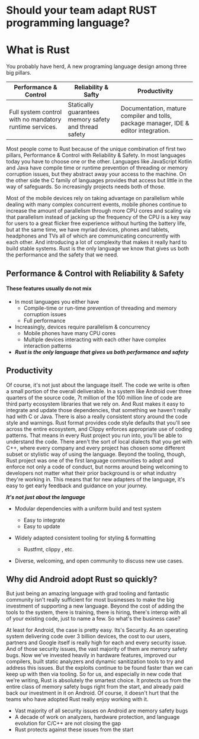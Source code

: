 # Should your team adapt RUST programming language?

# What is Rust

You probably have herd, A new programing language design among three big pillars.

Performance & Control | Reliability & Safty | Productivity
----------------------|---------------------|-------------
Full system control with no mandatory runtime services.| Statically guarantees memory safety and thread safety | Documentation, mature compiler and tolls, package manager, IDE & editor integration.

Most people come to Rust because of the unique combination of first two pillars, Performance & Control with Reliability & Safety. In most languages today you have to choose one or the other. Languages like JavaScript Kotlin and Java have compile time or runtime prevention of threading or memory corruption issues, but they abstract away your access to the machine. On the other side the C family of languages provides that access but little in the way of safeguards. So increasingly projects needs both of those.

Most of the mobile devices rely on taking advantage on parallelism while dealing with  many complex concurrent events, mobile phones continue to increase the amount of parallelism through more CPU cores and scaling via that parallelism instead of jacking up the frequency of the CPU is a key way for users to a great flicker free experience without hurting the battery life, but at the same time, we have myriad devices, phones and tablets, headphones and TVs all of which are communicating concurrently with each other. And introducing a lot of complexity that makes it really hard to build stable systems. Rust is the only language we know that gives us both the performance and the safety that we need.

## Performance & Control with Reliability & Safety
#### These features usually do not mix

* In most languages you either have
  * Compile-time or run-time prevention of threading and memory corruption issues
  * Full performance
* Increasingly, devices require parallelism & concurrency
  * Mobile phones have many CPU cores
  * Multiple devices interacting with each other have complex interaction patterns
* ___Rust is the only language that gives us both performance and safety___

## Productivity
Of course, it's not just about the language itself. The code we write is often a small portion of the overall deliverable. In a system like Android over three quarters of the source code, 7t million of the 100 million line of code are third party ecosystem libraries that we rely on. And Rust makes it easy to integrate and update those dependencies, that something we haven't really had with C or Java. There is also a really consistent story around the code style and warnings. Rust format provides code style defaults that you'll see across the entire ecosystem, and Clippy enforces appropriate use of coding patterns. That means in every Rust project you run into, you'll be able to understand the code. There aren't the sort of local dialects that you get with C++, where every company and every project has chosen some different subset or stylistic way of using the language. Beyond the tooling, though, Rust project was one of the first language communities to adopt and enforce not only a code of conduct, but norms around being welcoming to developers not matter what their prior background is or what industry they're working in. This means that for new adapters of the language, it's easy to get early feedback and guidance on your journey.

___It's not just about the language___

* Modular dependencies with a uniform build and test system
  * Easy to integrate
  * Easy to update

* Widely adapted consistent tooling for styling & formatting
  * Rustfmt, clippy , etc.

* Diverse, welcoming, and open community to discuss new use cases. 

## Why did Android adopt Rust so quickly?
But just being an amazing language with grad tooling and fantastic community isn't really sufficient for most businesses to make the big investment of supporting a new language. Beyond the cost of adding the tools to the system, there is training, there is hiring, there's interop with all of your existing code, just to name a few. So what's the business case?

At least for Android, the case is pretty easy. Its's Security. As an operating system delivering code over 3 billion devices, the cost to our users, partners and Google itself is really high for each and every security issue. And of those security issues, the vast majority of them are memory safety bugs. Now we've invested heavily in hardware features, improved our compilers, built static analyzers and dynamic sanitization tools to try and address this issues. But the exploits continue to be found faster than we can keep up with then via tooling. So for us, and especially in new code that we're writing, Rust is absolutely the smartest choice. It protects us from the entire class of memory safety bugs right from the start, and already paid back our investment in it on Android. Of course, it doesn't hurt that the teams who have adopted Rust really enjoy working with it.

* Vast majority of all security issues on Android are memory safety bugs
* A decade of work on analyzers, hardware protection, and language evolution for C/C++ are not closing the gap
* Rust protects against these issues from the start



